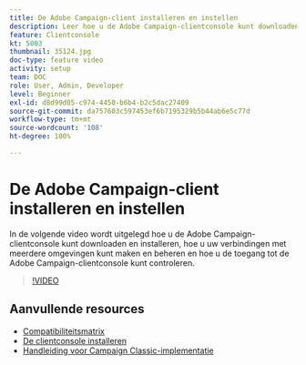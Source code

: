```yaml
---
title: De Adobe Campaign-client installeren en instellen
description: Leer hoe u de Adobe Campaign-clientconsole kunt downloaden en installeren, hoe u uw verbindingen met meerdere omgevingen kunt maken en beheren en hoe u de toegang tot de Adobe Campaign-clientconsole kunt bepalen.
feature: Clientconsole
kt: 5003
thumbnail: 35124.jpg
doc-type: feature video
activity: setup
team: DOC
role: User, Admin, Developer
level: Beginner
exl-id: d8d99d05-c974-4450-b6b4-b2c5dac27409
source-git-commit: da757603c597453ef6b7195329b5b44ab6e5c77d
workflow-type: tm+mt
source-wordcount: '108'
ht-degree: 100%

---
```


# De Adobe Campaign-client installeren en instellen

In de volgende video wordt uitgelegd hoe u de Adobe Campaign-clientconsole kunt downloaden en installeren, hoe u uw verbindingen met meerdere omgevingen kunt maken en beheren en hoe u de toegang tot de Adobe Campaign-clientconsole kunt controleren.

>[!VIDEO](https://video.tv.adobe.com/v/35124?quality=12)

## Aanvullende resources

* [Compatibiliteitsmatrix](https://helpx.adobe.com/nl/campaign/kb/compatibility-matrix.html)
* [De clientconsole installeren](https://docs.adobe.com/content/help/nl-NL/campaign-classic/using/installing-campaign-classic/installing-campaign-in-windows-/installing-the-client-console.html)
* [Handleiding voor Campaign Classic-implementatie](https://helpx.adobe.com/nl/campaign/kb/acc-implementation.html)
